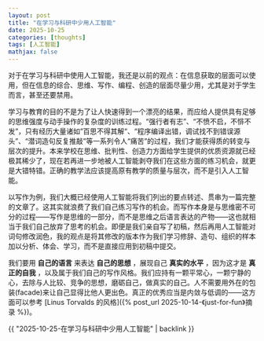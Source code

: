 ```yaml
---
layout: post
title: "在学习与科研中少用人工智能"
date: 2025-10-25
categories: [thoughts]
tags: [人工智能]
mathjax: false
---
```


对于在学习与科研中使用人工智能，我还是以前的观点：在信息获取的层面可以使用，但在信息的综合、思维、写作、编程、创造的层面尽量少用，尤其是对于学生而言，甚至还要禁用。

学习与教育的目的不是为了让人快速得到一个漂亮的结果，而应给人提供具有足够的思维强度与动手操作的复杂度的训练过程。“强行者有志”、“不愤不启，不悱不发”，只有经历大量诸如”百思不得其解“、“程序编译出错，调试找不到错误源头”、“潜词造句反复推敲”等一系列令人“痛苦”的过程，我们才能获得质的转变与层次的提升。本来学校在思维、批判性、创造力方面给学生提供的优质资源就已经极其稀少了，现在若再进一步地被人工智能剥夺我们在这些方面的练习机会，就更是大错特错。正确的教学法应该提高原有教学的质量与层次，而不是引入人工智能。

以写作为例，我们大概已经使用人工智能将我们列出的要点转述、贯串为一篇完整的文章了。这其实就浪费了我们自己练习写作的机会。而写作本身是与思维密不可分的过程——写作是思维的一部分，而不是思维之后语言表达的产物——这也就相当于我们自己放弃了思考的机会。即便是我们亲自写了初稿，然后再用人工智能对词句修改润色，我的观点是将其修改的版本作为我们学习修辞、造句、组织的样本加以分析、体会、学习，而不是直接应用到初稿中提交。

我们要用 **自己的语言** 来表达 **自己的思想** ，展现自己 **真实的水平** ，因为这才是 **真正的自我** ，以及属于我们自己的写作风格。我们应持有一颗平常心，一颗宁静的心，去除与人比较、竞争的思想，磨砺自己，做真实的自己。人不需要用外在的包装(facade)来让自己显得比他人更出色。真正的优秀应当是内敛与低调的——这方面可以参考 [Linus Torvalds 的风格]({% post_url 2025-10-14-《just-for-fun》摘录 %})。

{{ "2025-10-25-在学习与科研中少用人工智能" | backlink }}
